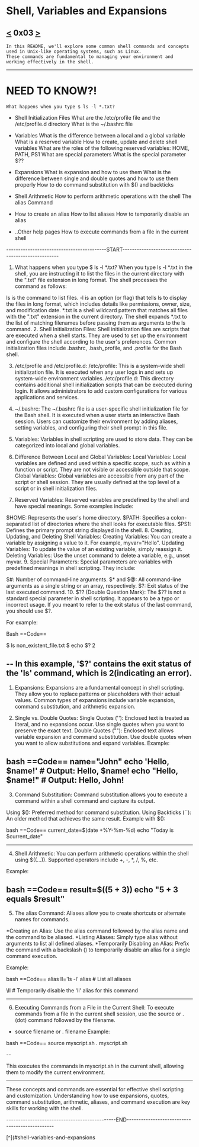 # Shell, Variables and Expansions
[<](https://github.com/TheeKingZa/alx-system_engineering-devops/blob/master/0x02-shell_redirections/README.md) 0x03 [>](https://github.com/TheeKingZa/alx-system_engineering-devops/tree/master/0x04-loops_conditions_and_parsing/README.md)
----


    In this README, we'll explore some common shell commands and concepts used in Unix-like operating systems, such as Linux.
    These commands are fundamental to managing your environment and working effectively in the shell.

---
# NEED TO KNOW?!
    What happens when you type $ ls -l *.txt?
   * Shell Initialization Files
    What are the /etc/profile file and the /etc/profile.d directory
    What is the ~/.bashrc file

   * Variables
    What is the difference between a local and a global variable
    What is a reserved variable
    How to create, update and delete shell variables
    What are the roles of the following reserved variables: HOME, PATH, PS1
    What are special parameters
    What is the special parameter $??

   * Expansions
    What is expansion and how to use them
    What is the difference between single and double quotes and how to use them properly
    How to do command substitution with $() and backticks
   * Shell Arithmetic
    How to perform arithmetic operations with the shell
    The alias Command

   * How to create an alias
    How to list aliases
    How to temporarily disable an alias
   
   * ..Other help pages
      How to execute commands from a file in the current shell

------------------------------------------START---------------------------------------------------

1. What happens when you type $ ls -l *.txt?
When you type ls -l *.txt in the shell, you are instructing it to list the files in the current directory with the ".txt" file extension in long format. The shell processes the command as follows:

ls is the command to list files.
-l is an option (or flag) that tells ls to display the files in long format, which includes details like permissions, owner, size, and modification date.
*.txt is a shell wildcard pattern that matches all files with the ".txt" extension in the current directory.
The shell expands *.txt to the list of matching filenames before passing them as arguments to the ls command.
2. Shell Initialization Files:
Shell initialization files are scripts that are executed when a shell starts. They are used to set up the environment and configure the shell according to the user's preferences. Common initialization files include .bashrc, .bash_profile, and .profile for the Bash shell.

3. /etc/profile and /etc/profile.d:
/etc/profile: This is a system-wide shell initialization file. It is executed when any user logs in and sets up system-wide environment variables.
/etc/profile.d: This directory contains additional shell initialization scripts that can be executed during login. It allows administrators to add custom configurations for various applications and services.
4. ~/.bashrc:
The ~/.bashrc file is a user-specific shell initialization file for the Bash shell. It is executed when a user starts an interactive Bash session. Users can customize their environment by adding aliases, setting variables, and configuring their shell prompt in this file.

5. Variables:
Variables in shell scripting are used to store data. They can be categorized into local and global variables.

6. Difference Between Local and Global Variables:
Local Variables: Local variables are defined and used within a specific scope, such as within a function or script. They are not visible or accessible outside that scope.
Global Variables: Global variables are accessible from any part of the script or shell session. They are usually defined at the top level of a script or in shell initialization files.
7. Reserved Variables:
Reserved variables are predefined by the shell and have special meanings. Some examples include:

$HOME: Represents the user's home directory.
$PATH: Specifies a colon-separated list of directories where the shell looks for executable files.
$PS1: Defines the primary prompt string displayed in the shell.
8. Creating, Updating, and Deleting Shell Variables:
Creating Variables: You can create a variable by assigning a value to it. For example, myvar="Hello".
Updating Variables: To update the value of an existing variable, simply reassign it.
Deleting Variables: Use the unset command to delete a variable, e.g., unset myvar.
9. Special Parameters:
Special parameters are variables with predefined meanings in shell scripting. They include:

$#: Number of command-line arguments.
$* and $@: All command-line arguments as a single string or an array, respectively.
$?: Exit status of the last executed command.
10. $?? (Double Question Mark):
The $?? is not a standard special parameter in shell scripting. It appears to be a typo or incorrect usage. If you meant to refer to the exit status of the last command, you should use $?.

For example:

Bash
==Code==

$ ls non_existent_file.txt
$ echo $?
2

--
In this example, '$?' contains the exit status of the 'ls' command, which is 2(indicating an error).
---------------------------------------------------------------------------------------------  

1. Expansions:
Expansions are a fundamental concept in shell scripting. They allow you to replace patterns or placeholders with their actual values. Common types of expansions include variable expansion, command substitution, and arithmetic expansion.

2. Single vs. Double Quotes:
Single Quotes (''): Enclosed text is treated as literal, and no expansions occur. Use single quotes when you want to preserve the exact text.
Double Quotes (""): Enclosed text allows variable expansion and command substitution. Use double quotes when you want to allow substitutions and expand variables.
Example:

bash
==Code==
name="John"
echo 'Hello, $name!'  # Output: Hello, $name!
echo "Hello, $name!"  # Output: Hello, John!
---------------------------------------------------------------------------------------------

3. Command Substitution:
Command substitution allows you to execute a command within a shell command and capture its output.

Using $(): Preferred method for command substitution.
Using Backticks (``): An older method that achieves the same result.
Example with $():

bash
==Code==
current_date=$(date +%Y-%m-%d)
echo "Today is $current_date"

---------------------------------------------------------------------------------------------
4. Shell Arithmetic:
You can perform arithmetic operations within the shell using $((...)). Supported operators include +, -, *, /, %, etc.

Example:

bash
==Code==
result=$((5 + 3))
echo "5 + 3 equals $result"
---------------------------------------------------------------------------------------------

5. The alias Command:
Aliases allow you to create shortcuts or alternate names for commands.

*Creating an Alias:
    Use the alias command followed by the alias name and the command to be aliased.
*Listing Aliases:
    Simply type alias without arguments to list all defined aliases.
*Temporarily Disabling an Alias:
    Prefix the command with a backslash () to temporarily disable an alias for a single command execution.

Example:

bash
==Code==
alias ll='ls -l'
alias   # List all aliases

\ll     # Temporarily disable the 'll' alias for this command

---------------------------------------------------------------------------------------------

6. Executing Commands from a File in the Current Shell:
To execute commands from a file in the current shell session, use the source or . (dot) command followed by the filename.

* source filename or . filename
Example:

bash
==Code==
source myscript.sh
. myscript.sh

--

This executes the commands in myscript.sh in the current shell, allowing them to modify the current environment.

---

These concepts and commands are essential for effective shell scripting and customization. Understanding how to use expansions, quotes, command substitution, arithmetic, aliases, and command execution are key skills for working with the shell.

----------------------------------------------END-----------------------------------------------


[^](#shell-variables-and-expansions